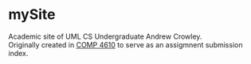 # mySite
Academic site of UML CS Undergraduate Andrew Crowley.  
Originally created in [COMP 4610](https://www.uml.edu/catalog/courses/comp/4610) to serve as an assigmnent submission index.  
